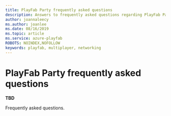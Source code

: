```yaml
---
title: PlayFab Party frequently asked questions
description: Answers to frequently asked questions regarding PlayFab Party real-time chat and data communication.
author: joannaleecy
ms.author: joanlee
ms.date: 08/16/2019
ms.topic: article
ms.service: azure-playfab
ROBOTS: NOINDEX,NOFOLLOW
keywords: playfab, multiplayer, networking
---
```


# PlayFab Party frequently asked questions

**TBD**

Frequently asked questions.
